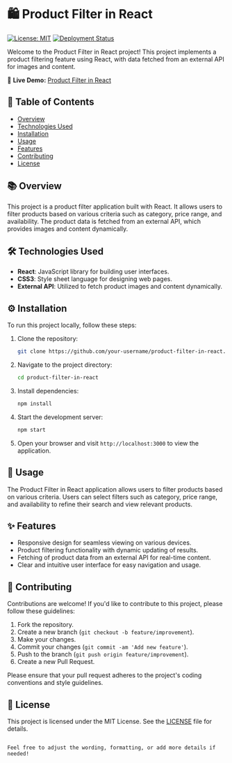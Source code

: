 # 🛍️ Product Filter in React

[![License: MIT](https://img.shields.io/badge/License-MIT-blue.svg)](https://opensource.org/licenses/MIT)
[![Deployment Status](https://img.shields.io/badge/Deployment-Success-brightgreen)](https://product-filter-in-react.vercel.app/)

Welcome to the Product Filter in React project! This project implements a product filtering feature using React, with data fetched from an external API for images and content.

🔗 **Live Demo:** [Product Filter in React](https://product-filter-in-react.vercel.app/)

## 📝 Table of Contents

- [Overview](#overview)
- [Technologies Used](#technologies-used)
- [Installation](#installation)
- [Usage](#usage)
- [Features](#features)
- [Contributing](#contributing)
- [License](#license)

## 📚 Overview

This project is a product filter application built with React. It allows users to filter products based on various criteria such as category, price range, and availability. The product data is fetched from an external API, which provides images and content dynamically.

## 🛠️ Technologies Used

- **React**: JavaScript library for building user interfaces.
- **CSS3**: Style sheet language for designing web pages.
- **External API**: Utilized to fetch product images and content dynamically.

## ⚙️ Installation

To run this project locally, follow these steps:

1. Clone the repository:

   ```bash
   git clone https://github.com/your-username/product-filter-in-react.git
   ```

2. Navigate to the project directory:

   ```bash
   cd product-filter-in-react
   ```

3. Install dependencies:

   ```bash
   npm install
   ```

4. Start the development server:

   ```bash
   npm start
   ```

5. Open your browser and visit `http://localhost:3000` to view the application.

## 🚀 Usage

The Product Filter in React application allows users to filter products based on various criteria. Users can select filters such as category, price range, and availability to refine their search and view relevant products.

## ✨ Features

- Responsive design for seamless viewing on various devices.
- Product filtering functionality with dynamic updating of results.
- Fetching of product data from an external API for real-time content.
- Clear and intuitive user interface for easy navigation and usage.

## 🤝 Contributing

Contributions are welcome! If you'd like to contribute to this project, please follow these guidelines:

1. Fork the repository.
2. Create a new branch (`git checkout -b feature/improvement`).
3. Make your changes.
4. Commit your changes (`git commit -am 'Add new feature'`).
5. Push to the branch (`git push origin feature/improvement`).
6. Create a new Pull Request.

Please ensure that your pull request adheres to the project's coding conventions and style guidelines.

## 📄 License

This project is licensed under the MIT License. See the [LICENSE](LICENSE) file for details.
```

Feel free to adjust the wording, formatting, or add more details if needed!
